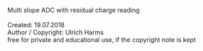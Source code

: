 Multi slope ADC with residual charge reading<br> 
<br>
Created: 19.07.2018<br> 
Author / Copyright: Ulrich Harms<br>
free for private and educational use, if the copyright note is kept